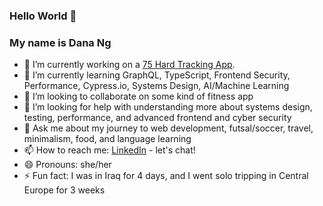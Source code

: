 ### Hello World 👋

### My name is Dana Ng

- 🔭 I’m currently working on a [75 Hard Tracking App](https://hard-challenge.web.app/).
- 🌱 I’m currently learning GraphQL, TypeScript, Frontend Security, Performance, Cypress.io, Systems Design, AI/Machine Learning 
- 👯 I’m looking to collaborate on some kind of fitness app
- 🤔 I’m looking for help with understanding more about systems design, testing, performance, and advanced frontend and cyber security
- 💬 Ask me about my journey to web development, futsal/soccer, travel, minimalism, food, and language learning
- 📫 How to reach me: [LinkedIn](https://www.linkedin.com/in/danafng/) - let's chat!
- 😄 Pronouns: she/her
- ⚡ Fun fact: I was in Iraq for 4 days, and I went solo tripping in Central Europe for 3 weeks
